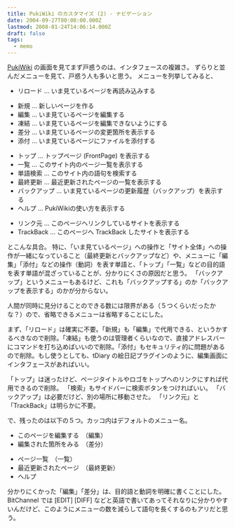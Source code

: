 ```yaml
---
title: PukiWiki のカスタマイズ (2) - ナビゲーション
date: 2004-09-27T00:00:00.000Z
lastmod: 2008-01-24T14:06:14.000Z
draft: false
tags:
  - memo
---
```


[PukiWiki](http://pukiwiki.org/) の画面を見てまず戸惑うのは、インタフェースの複雑さ。 ずらりと並んだメニューを見て、戸惑う人も多いと思う。 メニューを列挙してみると、

* リロード … いま見ているページを再読み込みする

- 新規 … 新しいページを作る
- 編集 … いま見ているページを編集する
- 凍結 … いま見ているページを編集できないようにする
- 差分 … いま見ているページの変更箇所を表示する
- 添付 … いま見ているページにファイルを添付する

* トップ … トップページ (FrontPage) を表示する
* 一覧 … このサイト内のページ一覧を表示する
* 単語検索 … このサイト内の語句を検索する
* 最終更新 … 最近更新されたページの一覧を表示する
* バックアップ … いま見ているページの更新履歴（バックアップ）を表示する
* ヘルプ … PukiWikiの使い方を表示する

- リンク元 … このページへリンクしているサイトを表示する
- TrackBack … このページへ TrackBack したサイトを表示する

とこんな具合。 特に、「いま見ているページ」への操作と「サイト全体」への操作が一緒になっていること（最終更新とバックアップなど）や、メニューに「編集」「添付」などの操作（動詞）を表す単語と、「トップ」「一覧」などの目的語を表す単語が混ざっていることが、分かりにくさの原因だと思う。 「バックアップ」というメニューもあるけど、これも「バックアップする」のか「バックアップを表示する」のかが分からない。

人間が同時に見分けることのできる数には限界がある（５つくらいだったかな？）ので、省略できるメニューは省略することにした。

まず、「リロード」は確実に不要。「新規」も「編集」で代用できる、というかするべきなので削除。「凍結」も使うのは管理者くらいなので、直接アドレスバーにコマンドを打ち込めばいいので削除。「添付」もセキュリティ的に問題があるので削除。もし使うとしても、tDiary の絵日記プラグインのように、編集画面にインタフェースがあればいい。

「トップ」は迷ったけど、ページタイトルやロゴをトップへのリンクにすれば代用できるので削除。 「検索」もサイドバーに検索ボタンをつければいい。 「バックアップ」は必要だけど、別の場所に移動させた。 「リンク元」と「TrackBack」は明らかに不要。

で、残ったのは以下の５つ。カッコ内はデフォルトのメニュー名。

* このページを編集する　（編集）
* 編集された箇所をみる　（差分）

- ページ一覧　（一覧）
- 最近更新されたページ　（最終更新）
- ヘルプ

分かりにくかった「編集」「差分」は、目的語と動詞を明確に書くことにした。 BitChannel では \[EDIT] \[DIFF] などと英語で書いてあってそれなりに分かりやすいんだけど、このようにメニューの数を減らして語句を長くするのもアリだと思う。
